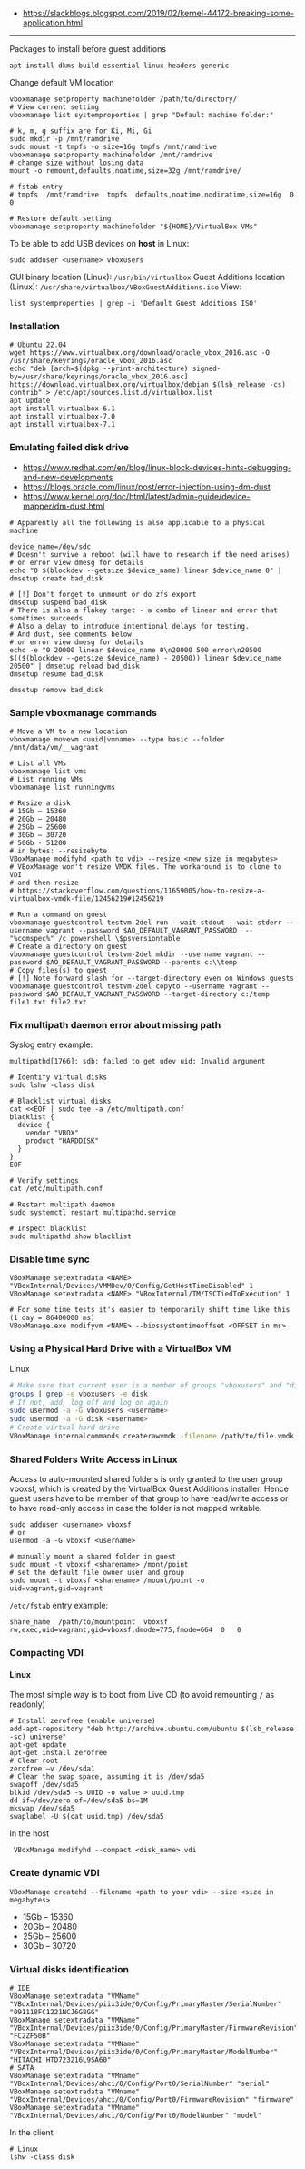 * https://slackblogs.blogspot.com/2019/02/kernel-44172-breaking-some-application.html
------

Packages to install before guest additions
```
apt install dkms build-essential linux-headers-generic
```

Change default VM location
```shell
vboxmanage setproperty machinefolder /path/to/directory/
# View current setting
vboxmanage list systemproperties | grep "Default machine folder:"

# k, m, g suffix are for Ki, Mi, Gi
sudo mkdir -p /mnt/ramdrive
sudo mount -t tmpfs -o size=16g tmpfs /mnt/ramdrive
vboxmanage setproperty machinefolder /mnt/ramdrive
# change size without losing data
mount -o remount,defaults,noatime,size=32g /mnt/ramdrive/

# fstab entry
# tmpfs  /mnt/ramdrive  tmpfs  defaults,noatime,nodiratime,size=16g  0  0

# Restore default setting
vboxmanage setproperty machinefolder "${HOME}/VirtualBox VMs"
```

To be able to add USB devices on **host** in Linux:
```
sudo adduser <username> vboxusers
```

GUI binary location (Linux): `/usr/bin/virtualbox`
Guest Additions location (Linux): `/usr/share/virtualbox/VBoxGuestAdditions.iso`
View:
```shell
list systemproperties | grep -i 'Default Guest Additions ISO'
```
### Installation

```shell
# Ubuntu 22.04
wget https://www.virtualbox.org/download/oracle_vbox_2016.asc -O /usr/share/keyrings/oracle_vbox_2016.asc
echo "deb [arch=$(dpkg --print-architecture) signed-by=/usr/share/keyrings/oracle_vbox_2016.asc] https://download.virtualbox.org/virtualbox/debian $(lsb_release -cs) contrib" > /etc/apt/sources.list.d/virtualbox.list
apt update
apt install virtualbox-6.1
apt install virtualbox-7.0
apt install virtualbox-7.1
```

### Emulating failed disk drive

* https://www.redhat.com/en/blog/linux-block-devices-hints-debugging-and-new-developments
* https://blogs.oracle.com/linux/post/error-injection-using-dm-dust
* https://www.kernel.org/doc/html/latest/admin-guide/device-mapper/dm-dust.html

```shell
# Apparently all the following is also applicable to a physical machine

device_name=/dev/sdc
# Doesn't survive a reboot (will have to research if the need arises)
# on error view dmesg for details
echo "0 $(blockdev --getsize $device_name) linear $device_name 0" | dmsetup create bad_disk

# [!] Don't forget to unmount or do zfs export
dmsetup suspend bad_disk
# There is also a flakey target - a combo of linear and error that sometimes succeeds.
# Also a delay to introduce intentional delays for testing.
# And dust, see comments below
# on error view dmesg for details
echo -e "0 20000 linear $device_name 0\n20000 500 error\n20500 $(($(blockdev --getsize $device_name) - 20500)) linear $device_name 20500" | dmsetup reload bad_disk
dmsetup resume bad_disk

dmsetup remove bad_disk
```

### Sample vboxmanage commands
```shell
# Move a VM to a new location
vboxmanage movevm <uuid|vmname> --type basic --folder /mnt/data/vm/__vagrant

# List all VMs
vboxmanage list vms
# List running VMs
vboxmanage list runningvms

# Resize a disk
# 15Gb – 15360
# 20Gb – 20480
# 25Gb – 25600
# 30Gb – 30720
# 50Gb - 51200
# in bytes: --resizebyte
VBoxManage modifyhd <path to vdi> --resize <new size in megabytes>
# VBoxManage won't resize VMDK files. The workaround is to clone to VDI
# and then resize
# https://stackoverflow.com/questions/11659005/how-to-resize-a-virtualbox-vmdk-file/12456219#12456219

# Run a command on guest
vboxmanage guestcontrol testvm-2del run --wait-stdout --wait-stderr --username vagrant --password $AO_DEFAULT_VAGRANT_PASSWORD  -- "%comspec%" /c powershell \$psversiontable
# Create a directory on guest
vboxmanage guestcontrol testvm-2del mkdir --username vagrant --password $AO_DEFAULT_VAGRANT_PASSWORD --parents c:\\temp
# Copy files(s) to guest
# [!] Note forward slash for --target-directory even on Windows guests
vboxmanage guestcontrol testvm-2del copyto --username vagrant --password $AO_DEFAULT_VAGRANT_PASSWORD --target-directory c:/temp file1.txt file2.txt
```

### Fix multipath daemon error about missing path

Syslog entry example:
```
multipathd[1766]: sdb: failed to get udev uid: Invalid argument
```
```shell
# Identify virtual disks
sudo lshw -class disk

# Blacklist virtual disks
cat <<EOF | sudo tee -a /etc/multipath.conf
blacklist {
  device {
    vendor "VBOX"
    product "HARDDISK"
  }
}
EOF

# Verify settings
cat /etc/multipath.conf

# Restart multipath daemon
sudo systemctl restart multipathd.service

# Inspect blacklist
sudo multipathd show blacklist
```

### Disable time sync
```shell
VBoxManage setextradata <NAME> "VBoxInternal/Devices/VMMDev/0/Config/GetHostTimeDisabled" 1
VBoxManage setextradata <NAME> "VBoxInternal/TM/TSCTiedToExecution" 1

# For some time tests it's easier to temporarily shift time like this (1 day = 86400000 ms)
VBoxManage.exe modifyvm <NAME> --biossystemtimeoffset <OFFSET in ms>
```


### Using a Physical Hard Drive with a VirtualBox VM

Linux
```bash
# Make sure that current user is a member of groups "vboxusers" and "disk"
groups | grep -e vboxusers -e disk
# If not, add, log off and log on again
sudo usermod -a -G vboxusers <username>
sudo usermod -a -G disk <username>
# Create virtual hard drive
VBoxManage internalcommands createrawvmdk -filename /path/to/file.vmdk -rawdisk /dev/sda
```

### Shared Folders Write Access in Linux
Access to auto-mounted shared folders is only granted to the user group vboxsf, which is created by the VirtualBox Guest Additions installer. Hence guest users have to be member of that group to have read/write access or to have read-only access in case the folder is not mapped writable.
```shell
sudo adduser <username> vboxsf
# or
usermod -a -G vboxsf <username>

# manually mount a shared folder in guest
sudo mount -t vboxsf <sharename> /mont/point
# set the default file owner user and group
sudo mount -t vboxsf <sharename> /mount/point -o uid=vagrant,gid=vagrant
```
`/etc/fstab` entry example:
```
share_name  /path/to/mountpoint  vboxsf  rw,exec,uid=vagrant,gid=vboxsf,dmode=775,fmode=664  0   0
```
### Compacting VDI
#### Linux
The most simple way is to boot from Live CD (to avoid remounting `/` as readonly)
```shell
# Install zerofree (enable universe)
add-apt-repository "deb http://archive.ubuntu.com/ubuntu $(lsb_release -sc) universe"
apt-get update
apt-get install zerofree
# Clear root
zerofree –v /dev/sda1
# Clear the swap space, assuming it is /dev/sda5
swapoff /dev/sda5
blkid /dev/sda5 -s UUID -o value > uuid.tmp
dd if=/dev/zero of=/dev/sda5 bs=1M
mkswap /dev/sda5
swaplabel -U $(cat uuid.tmp) /dev/sda5
```
In the host
```
 VBoxManage modifyhd --compact <disk_name>.vdi
```


### Create dynamic VDI
```
VBoxManage createhd --filename <path to your vdi> --size <size in megabytes>
```
* 15Gb – 15360
* 20Gb – 20480
* 25Gb – 25600
* 30Gb – 30720

### Virtual disks identification
```shell
# IDE
VBoxManage setextradata "VMName" "VBoxInternal/Devices/piix3ide/0/Config/PrimaryMaster/SerialNumber" "091118FC1221NCJ6G8GG"
VBoxManage setextradata "VMName" "VBoxInternal/Devices/piix3ide/0/Config/PrimaryMaster/FirmwareRevision" "FC2ZF50B"
VBoxManage setextradata "VMName" "VBoxInternal/Devices/piix3ide/0/Config/PrimaryMaster/ModelNumber" "HITACHI HTD723216L9SA60"
# SATA
VBoxManage setextradata "VMname" "VBoxInternal/Devices/ahci/0/Config/Port0/SerialNumber" "serial"
VBoxManage setextradata "VMname" "VBoxInternal/Devices/ahci/0/Config/Port0/FirmwareRevision" "firmware"
VBoxManage setextradata "VMname" "VBoxInternal/Devices/ahci/0/Config/Port0/ModelNumber" "model"
```
In the client
```shell
# Linux
lshw -class disk
```

